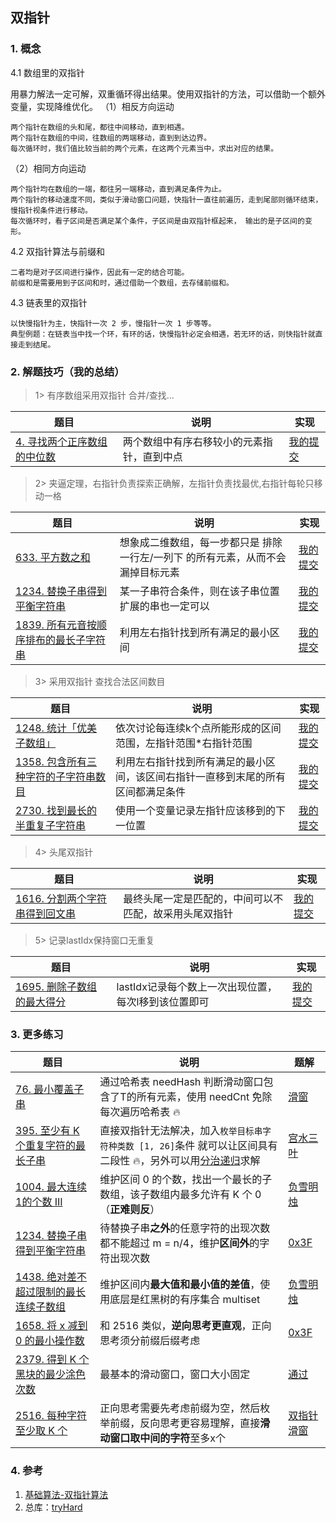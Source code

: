 ## 双指针

### 1. 概念

4.1 数组里的双指针

用暴力解法一定可解，双重循环得出结果。使用双指针的方法，可以借助一个额外变量，实现降维优化。
（1）相反方向运动

    两个指针在数组的头和尾，都往中间移动，直到相遇。
    两个指针在数组的中间，往数组的两端移动，直到到达边界。
    每次循环时，我们值比较当前的两个元素，在这两个元素当中，求出对应的结果。

（2）相同方向运动

    两个指针均在数组的一端，都往另一端移动，直到满足条件为止。
    两个指针的移动速度不同，类似于滑动窗口问题，快指针一直往前遍历，走到尾部则循环结束，慢指针视条件进行移动。
    每次循环时，看子区间是否满足某个条件，子区间是由双指针框起来， 输出的是子区间的变形。

4.2 双指针算法与前缀和

    二者均是对子区间进行操作，因此有一定的结合可能。
    前缀和是需要用到子区间和时，通过借助一个数组，去存储前缀和。

4.3 链表里的双指针

    以快慢指针为主，快指针一次 2 步，慢指针一次 1 步等等。
    典型例题：在链表当中找一个环，有环的话，快慢指针必定会相遇，若无环的话，则快指针就直接走到结尾。

### 2. 解题技巧（我的总结）

> 1> 有序数组采用双指针 合并/查找...
> 
| 题目                                                                            | 说明                    | 实现                                                                            |
|-------------------------------------------------------------------------------|-----------------------|-------------------------------------------------------------------------------|
| [4. 寻找两个正序数组的中位数](https://leetcode.cn/problems/median-of-two-sorted-arrays/description/) | 两个数组中有序右移较小的元素指针，直到中点 | [我的提交](https://leetcode.cn/problems/median-of-two-sorted-arrays/submissions/484064191/) |

> 2> 夹逼定理，右指针负责探索正确解，左指针负责找最优,右指针每轮只移动一格
>
| 题目                                                                            | 说明                                        | 实现                                                                            |
|-------------------------------------------------------------------------------|-------------------------------------------|-------------------------------------------------------------------------------|
| [633. 平方数之和](https://leetcode.cn/problems/sum-of-square-numbers/description/) | 想象成二维数组，每一步都只是 排除一行左/一列下 的所有元素，从而不会漏掉目标元素 | [我的提交](https://leetcode.cn/problems/sum-of-square-numbers/submissions/489916110/) |
| [1234. 替换子串得到平衡字符串](https://leetcode.cn/problems/replace-the-substring-for-balanced-string/description/) | 某一子串符合条件，则在该子串位置扩展的串也一定可以                 | [我的提交](https://leetcode.cn/problems/replace-the-substring-for-balanced-string/submissions/492491313/) |
| [1839. 所有元音按顺序排布的最长子字符串](https://leetcode.cn/problems/longest-substring-of-all-vowels-in-order/description/) | 利用左右指针找到所有满足的最小区间 | [我的提交](https://leetcode.cn/problems/longest-substring-of-all-vowels-in-order/submissions/495370191/) |
 
> 3> 采用双指针 查找合法区间数目
>
| 题目                                                                            | 说明                                       | 实现                                                                            |
|-------------------------------------------------------------------------------|------------------------------------------|-------------------------------------------------------------------------------|
| [1248. 统计「优美子数组」](https://leetcode.cn/problems/count-number-of-nice-subarrays/description/) | 依次讨论每连续k个点所能形成的区间范围，左指针范围*右指针范围          | [我的提交](https://leetcode.cn/problems/count-number-of-nice-subarrays/submissions/492589727/) |
| [1358. 包含所有三种字符的子字符串数目](https://leetcode.cn/problems/count-number-of-nice-subarrays/description/) | 利用左右指针找到所有满足的最小区间，该区间右指针一直移到末尾的所有区间都满足条件 | [我的提交](https://leetcode.cn/problems/number-of-substrings-containing-all-three-characters/description/) |
| [2730. 找到最长的半重复子字符串](https://leetcode.cn/problems/find-the-longest-semi-repetitive-substring/description/) | 使用一个变量记录左指针应该移到的下一位置                     | [我的提交](https://leetcode.cn/problems/find-the-longest-semi-repetitive-substring/submissions/514983243/) |

> 4> 头尾双指针
>
| 题目                                                                            | 说明                          | 实现                                                                            |
|-------------------------------------------------------------------------------|-----------------------------|-------------------------------------------------------------------------------|
| [1616. 分割两个字符串得到回文串](https://leetcode.cn/problems/split-two-strings-to-make-palindrome/description/) | 最终头尾一定是匹配的，中间可以不匹配，故采用头尾双指针 | [我的提交](https://leetcode.cn/problems/split-two-strings-to-make-palindrome/submissions/494084151/) |

> 5> 记录lastIdx保持窗口无重复
>
| 题目                                                                            | 说明                             | 实现                                                                           |
|-------------------------------------------------------------------------------|--------------------------------|------------------------------------------------------------------------------|
| [1695. 删除子数组的最大得分](https://leetcode.cn/problems/maximum-erasure-value/description/) | lastIdx记录每个数上一次出现位置，每次l移到该位置即可 | [我的提交](https://leetcode.cn/problems/maximum-erasure-value/submissions/494313744/) |


### 3. 更多练习

| 题目                                                         | 说明                                                         | 题解                                                         |
| ------------------------------------------------------------ | ------------------------------------------------------------ | ------------------------------------------------------------ |
| [76. 最小覆盖子串](https://leetcode.cn/problems/minimum-window-substring/) | 通过哈希表 needHash 判断滑动窗口包含了T的所有元素，使用 needCnt 免除每次遍历哈希表 :fire: | [滑窗](https://leetcode.cn/problems/minimum-window-substring/solution/tong-su-qie-xiang-xi-de-miao-shu-hua-dong-chuang-k/) |
| [395. 至少有 K 个重复字符的最长子串](https://leetcode.cn/problems/longest-substring-with-at-least-k-repeating-characters/) | 直接双指针无法解决，加入`枚举目标串字符种类数 [1, 26]`条件 就可以让区间具有二段性 :fire:，另外可以用[分治递归](https://leetcode.cn/problems/longest-substring-with-at-least-k-repeating-characters/solution/jie-ben-ti-bang-zhu-da-jia-li-jie-di-gui-obla/)求解 | [宫水三叶](https://leetcode.cn/problems/longest-substring-with-at-least-k-repeating-characters/solution/xiang-jie-mei-ju-shuang-zhi-zhen-jie-fa-50ri1/) |
| [1004. 最大连续1的个数 III](https://leetcode.cn/problems/max-consecutive-ones-iii/) | 维护区间 0 的个数，找出一个最长的子数组，该子数组内最多允许有 K 个 0（**正难则反**） | [负雪明烛](https://leetcode.cn/problems/max-consecutive-ones-iii/solution/fen-xiang-hua-dong-chuang-kou-mo-ban-mia-f76z/) |
| [1234. 替换子串得到平衡字符串](https://leetcode.cn/problems/replace-the-substring-for-balanced-string/) | 待替换子串**之外**的任意字符的出现次数都不能超过 m = n/4，维护**区间外**的字符出现次数 | [0x3F](https://leetcode.cn/problems/replace-the-substring-for-balanced-string/solution/tong-xiang-shuang-zhi-zhen-hua-dong-chua-z7tu/) |
| [1438. 绝对差不超过限制的最长连续子数组](https://leetcode.cn/problems/longest-continuous-subarray-with-absolute-diff-less-than-or-equal-to-limit/) | 维护区间内**最大值和最小值的差值**，使用底层是红黑树的有序集合 multiset | [负雪明烛](https://leetcode.cn/problems/longest-continuous-subarray-with-absolute-diff-less-than-or-equal-to-limit/solution/he-gua-de-shu-ju-jie-gou-hua-dong-chuang-v46j/) |
| [1658. 将 x 减到 0 的最小操作数](https://leetcode.cn/problems/minimum-operations-to-reduce-x-to-zero/) | 和 2516 类似，**逆向思考更直观**，正向思考须分前缀后缀考虑   | [0x3F](https://leetcode.cn/problems/minimum-operations-to-reduce-x-to-zero/solution/ni-xiang-si-wei-pythonjavacgo-by-endless-b4jt/) |
| [2379. 得到 K 个黑块的最少涂色次数](https://leetcode.cn/problems/minimum-recolors-to-get-k-consecutive-black-blocks/) | 最基本的滑动窗口，窗口大小固定                               | [通过](https://leetcode.cn/submissions/detail/411008458/)    |
| [2516. 每种字符至少取 K 个](https://leetcode.cn/problems/take-k-of-each-character-from-left-and-right/) | 正向思考需要先考虑前缀为空，然后枚举前缀，反向思考更容易理解，直接**滑动窗口取中间的字符**至多x个 | [双指针](https://leetcode.cn/submissions/detail/391726791/) [滑窗](https://leetcode.cn/submissions/detail/393522252/) |

### 4. 参考
1. [基础算法-双指针算法](https://blog.csdn.net/weixin_45891612/article/details/127993189) 
2. 总库：[tryHard](https://github.com/NOMADxzy/tryHard)